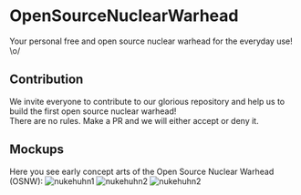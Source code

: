 # OpenSourceNuclearWarhead
Your personal free and open source nuclear warhead for the everyday use! \o/

## Contribution
We invite everyone to contribute to our glorious repository and help us to build the first open source nuclear warhead!  
There are no rules. Make a PR and we will either accept or deny it.  

## Mockups

Here you see early concept arts of the Open Source Nuclear Warhead (OSNW):
![nukehuhn1](https://raw.githubusercontent.com/spacehuhn/OpenSourceNuclearWarhead/master/nukehuhn.jpg)
![nukehuhn2](https://raw.githubusercontent.com/spacehuhn/OpenSourceNuclearWarhead/master/nukehuhn2.jpg)
![nukehuhn2](https://raw.githubusercontent.com/spacehuhn/OpenSourceNuclearWarhead/master/space_bomb.png)
